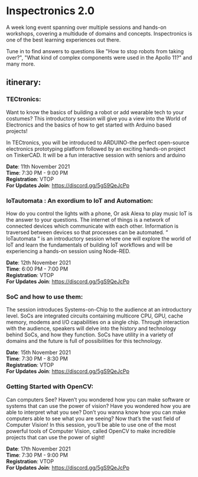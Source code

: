 # Inspectronics 2.0

A week long event spanning over multiple sessions and hands-on workshops, covering a multidude of domains and concepts. Inspectronics is one of the best learning experiences out there. 

Tune in to find answers to questions like "How to stop robots from taking over?", "What kind of complex components were used in the Apollo 11?" and many more.

## itinerary:

### TECtronics: 
Want to know the basics of building a robot or add wearable tech to your costumes?
This introductory session will give you a view into the World of Electronics and the basics of how to get started with Arduino based projects!

In TECtronics, you will be introduced to ARDUINO-the perfect open-source electronics prototyping platform followed by an exciting hands-on project on TinkerCAD. It will be a fun interactive session with seniors and arduino

<b>Date</b>: 11th November 2021<br/>
<b>Time</b>: 7:30 PM - 9:00 PM<br/>
<b>Registration</b>: VTOP<br/>
<b>For Updates Join</b>: https://discord.gg/5gS9QeJcPp

### IoTautomata : An exordium to IoT and Automation: 
How do you control the lights with a phone, Or ask Alexa to play music 
IoT is the answer to your questions. The internet of things is a network of connected devices which communicate with each other. Information is traversed between devices so that processes can be automated. 
“ IoTautomata “ is an introductory session where one will explore the world of IoT and learn the fundamentals of building IoT workflows and will be experiencing a hands-on session using Node-RED.

<b>Date</b>: 12th November 2021<br/>
<b>Time</b>: 6:00 PM - 7:00 PM<br/>
<b>Registration</b>: VTOP<br/>
<b>For Updates Join</b>: https://discord.gg/5gS9QeJcPp

### SoC and how to use them: 
The session introduces Systems-on-Chip to the audience at an introductory level. SoCs are integrated circuits containing multicore CPU, GPU, cache memory, modems and I/O capabilities on a single chip. Through interaction with the audience, speakers will delve into the history and technology behind SoCs, and how they function. SoCs have utility in a variety of domains and the future is full of possibilities for this technology.

<b>Date</b>: 15th November 2021<br/>
<b>Time</b>: 7:30 PM - 8:30 PM<br/>
<b>Registration</b>: VTOP<br/>
<b>For Updates Join</b>: https://discord.gg/5gS9QeJcPp

### Getting Started with OpenCV:
Can computers See?
Haven’t you wondered how you can make software or systems that can use the power of vision? Have you wondered how you are able to interpret what you see? Don’t you wanna know how you can make computers able to see what you are seeing? 
Now that’s the vast field of Computer Vision! In this session, you’ll be able to use one of the most powerful tools of Computer Vision, called OpenCV to make incredible projects that can use the power of sight!

<b>Date</b>: 17th November 2021<br/>
<b>Time</b>: 7:30 PM - 9:00 PM<br/>
<b>Registration</b>: VTOP<br/>
<b>For Updates Join</b>: https://discord.gg/5gS9QeJcPp

